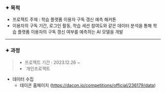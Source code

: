 ### ✦ 목적
* 프로젝트 주제 : 학습 플랫폼 이용자 구독 갱신 예측 해커톤
* 이용자의 구독 기간, 로그인 활동, 학습 세션 참여도와 같은 데이터 분석을 통해 학습 플랫폼 이용자의 구독 갱신 여부를 예측하는 AI 모델을 개발
-----
### ✦ 과정
>* 프로젝트 기간 : 2023.12.26 ~
>* `개인프로젝트

* 데이터 수집
  * 데이콘 홈페이지 (https://dacon.io/competitions/official/236179/data)
